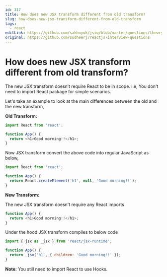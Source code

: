 ```yaml
---
id: 317
title: How does new JSX transform different from old transform?
slug: how-does-new-jsx-transform-different-from-old-transform
tags:
  - react
editLink: https://github.com/sakhnyuk/jsiq/blob/master/questions/theory/react/317.md
original: https://github.com/sudheerj/reactjs-interview-questions
---
```


# How does new JSX transform different from old transform?

The new JSX transform doesn’t require React to be in scope. i.e, You don't need to import React package for simple scenarios.

Let's take an example to look at the main differences between the old and the new transform,

**Old Transform:**

```js
import React from 'react';

function App() {
  return <h1>Good morning!!</h1>;
}
```

Now JSX transform convert the above code into regular JavaScript as below,

```js
import React from 'react';

function App() {
  return React.createElement('h1', null, 'Good morning!!');
}
```

**New Transform:**

The new JSX transform doesn't require any React imports

```js
function App() {
  return <h1>Good morning!!</h1>;
}
```

Under the hood JSX transform compiles to below code

```js
import { jsx as _jsx } from 'react/jsx-runtime';

function App() {
  return _jsx('h1', { children: 'Good morning!!' });
}
```

**Note:** You still need to import React to use Hooks.